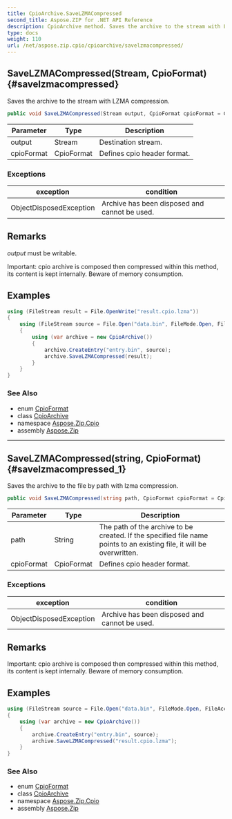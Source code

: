 ```yaml
---
title: CpioArchive.SaveLZMACompressed
second_title: Aspose.ZIP for .NET API Reference
description: CpioArchive method. Saves the archive to the stream with LZMA compression
type: docs
weight: 110
url: /net/aspose.zip.cpio/cpioarchive/savelzmacompressed/
---
```

## SaveLZMACompressed(Stream, CpioFormat) {#savelzmacompressed}

Saves the archive to the stream with LZMA compression.

```csharp
public void SaveLZMACompressed(Stream output, CpioFormat cpioFormat = CpioFormat.OldAscii)
```

| Parameter | Type | Description |
| --- | --- | --- |
| output | Stream | Destination stream. |
| cpioFormat | CpioFormat | Defines cpio header format. |

### Exceptions

| exception | condition |
| --- | --- |
| ObjectDisposedException | Archive has been disposed and cannot be used. |

## Remarks

*output* must be writable.

Important: cpio archive is composed then compressed within this method, its content is kept internally. Beware of memory consumption.

## Examples

```csharp
using (FileStream result = File.OpenWrite("result.cpio.lzma"))
{
    using (FileStream source = File.Open("data.bin", FileMode.Open, FileAccess.Read))
    {
        using (var archive = new CpioArchive())
        {
            archive.CreateEntry("entry.bin", source);
            archive.SaveLZMACompressed(result);
        }
    }
}
```

### See Also

* enum [CpioFormat](../../cpioformat/)
* class [CpioArchive](../)
* namespace [Aspose.Zip.Cpio](../../cpioarchive/)
* assembly [Aspose.Zip](../../../)

---

## SaveLZMACompressed(string, CpioFormat) {#savelzmacompressed_1}

Saves the archive to the file by path with lzma compression.

```csharp
public void SaveLZMACompressed(string path, CpioFormat cpioFormat = CpioFormat.OldAscii)
```

| Parameter | Type | Description |
| --- | --- | --- |
| path | String | The path of the archive to be created. If the specified file name points to an existing file, it will be overwritten. |
| cpioFormat | CpioFormat | Defines cpio header format. |

### Exceptions

| exception | condition |
| --- | --- |
| ObjectDisposedException | Archive has been disposed and cannot be used. |

## Remarks

Important: cpio archive is composed then compressed within this method, its content is kept internally. Beware of memory consumption.

## Examples

```csharp
using (FileStream source = File.Open("data.bin", FileMode.Open, FileAccess.Read))
{
    using (var archive = new CpioArchive())
    {
        archive.CreateEntry("entry.bin", source);
        archive.SaveLZMACompressed("result.cpio.lzma");
    }
}
```

### See Also

* enum [CpioFormat](../../cpioformat/)
* class [CpioArchive](../)
* namespace [Aspose.Zip.Cpio](../../cpioarchive/)
* assembly [Aspose.Zip](../../../)


